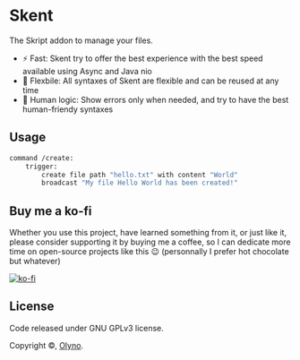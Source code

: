# Skent

The Skript addon to manage your files.

 * ⚡ Fast: Skent try to offer the best experience with the best speed available using Async and Java nio
 * 💪 Flexbile: All syntaxes of Skent are flexible and can be reused at any time
 * 🧠 Human logic: Show errors only when needed, and try to have the best human-friendy syntaxes

## Usage

```vb
command /create:
    trigger:
        create file path "hello.txt" with content "World"
        broadcast "My file Hello World has been created!"
```

## Buy me a ko-fi

Whether you use this project, have learned something from it, or just like it, please consider supporting it by buying me a coffee, so I can dedicate more time on open-source projects like this 😉 (personnally I prefer hot chocolate but whatever)

[![ko-fi](https://www.ko-fi.com/img/githubbutton_sm.svg)](https://ko-fi.com/A0A31UA1J)

## License

Code released under GNU GPLv3 license.

Copyright ©, [Olyno](https://github.com/Olyno).